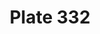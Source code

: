 ---
pid: '332'
an: '10'
title: Plate 332
rev_year: An 10
_date: 02 octobre 1801
caption: Triple Aigrette de Diamans. Schall de Cachemire
translation: Triple Crest of Diamonds. Cashmere Shawl.
student: Zoë Dostal
keywords: 
permalink: /plates/332
layout: plate-page
---